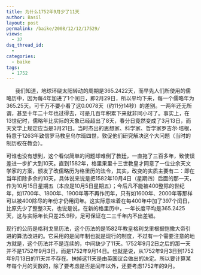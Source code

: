 ```yaml
---
title: 为什么1752年9月少了11天
author: Basil
layout: post
permalink: /baike/2008/12/12/17529/
views:
  - 37
dsq_thread_id:
  - 
categories:
  - baike
tags:
  - 1752
---
```

      我们知道，地球环绕太阳转动的周期是365.2422天，而早先人们所使用的儒略历中，因为每4年加进了1个闰日，即2月29日，所以平均下来，每一个儒略年为365.25天。可千万不要小看了这0.0078天（约11分14秒）的差别。一两年还无所谓，甚至十年二十年也过得去，可是几百年积累下来就非同小可了。事实上，在13世纪时，儒略年比实际的天象已经超出了8天，春分日竟然变成了3月13日，而天文学上规定应当是3月21日。当时杰出的思想家、科学家、哲学家罗吉尔·培根，特意于1263年致信罗马教皇乌尔班四世，敦促他们研究解决这个大问题（当时的制历权在教会）。

可谁也没有想到，这个看似简单的问题却难倒了教廷，一直拖了三百多年，致使误差进一步扩大到10天。直到1582年，格里果里十三世教皇才同意了一位业余天文学家的方案，颁发了改儒略历为格里历的法令，其实，改变的实质主要有二：即在当年扣除多余的10天，具体说来说是把1582年10月4日（星期四）后面的那一天，作为10月15日星期五（本应是10月5日星期五）；今后凡不能被400整除的世纪年，如1700年、1800年、1900年等不再作闰年，只有如1600年、2000年等那样可以被400除尽的年份才仍用闰年。这实际意味着在每400年中加了397个闰日，比原先少了整整3天，也说是说，在新的格里历中，一年长度平均是365.2425天，这与实际年长只差25.9秒，足可保证在二三千年内不出差错。

现行的公历是格利戈里历法，这个历法的是1582年教皇格利戈里根据恺撒大帝引进的算法改进的。它采用的是闰年制也就是现行的制度，不过有一个需要注意的地方就是，这个历法并不是连续的，中间缺少了11天。1752年9月2日之后的那一天并不是1752年9月3日，而是1752年9月14日。也就是说，从1752年9月3日到1752年9月13日的11天并不存在。抹掉这11天是由英国议会做出的决定。所以要计算某年每个月的天数的，除了要考虑是否是闰年以外，还要考虑1752年的9月。
